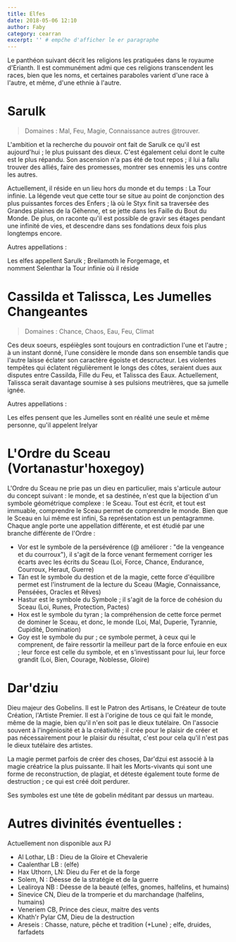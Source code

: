 ```yaml
---
title: Elfes
date: 2018-05-06 12:10
author: Faby
category: cearran
excerpt: '' # empĉhe d'afficher le er paragraphe
---
```


Le panthéon suivant décrit les religions les pratiquées dans le royaume d'Erianth. Il est communément admi que ces religions transcendent les races, bien que les noms, et certaines paraboles varient d'une race à l'autre, et même, d'une ethnie à l'autre.

# Sarulk

> Domaines : Mal, Feu, Magie, Connaissance autres @trouver.

L'ambition et la recherche du pouvoir ont fait de Sarulk ce qu'il est aujourd'hui ; le plus puissant des dieux. C'est également celui dont le culte est le plus répandu. Son ascension n'a pas été de tout repos ; il lui a fallu trouver des alliés, faire des promesses, montrer ses ennemis les uns contre les autres.

Actuellement, il réside en un lieu hors du monde et du temps : La Tour infinie. La légende veut que cette tour se situe au point de conjonction des plus puissantes forces des Enfers ; là où le Styx finit sa traversée des Grandes plaines de la Géhenne, et se jette dans les Faille du Bout du Monde. De plus, on raconte qu'il est possible de gravir ses étages pendant une infinité de vies, et descendre dans ses fondations deux fois plus longtemps encore.

Autres appellations :

Les elfes appellent Sarulk ; Breilamoth le Forgemage, et nomment Selenthar la Tour infinie où il réside

# Cassilda et Talissca, Les Jumelles Changeantes

> Domaines : Chance, Chaos, Eau, Feu, Climat

Ces deux soeurs, espéiègles sont toujours en contradiction l'une et l'autre ; à un instant donné, l'une considère le monde dans son ensemble tandis que l'autre laisse éclater son caractère égoiste et descructeur. Les violentes tempêtes qui éclatent régulièrement le longs des côtes, seraient dues aux disputes entre Cassilda, Fille du Feu, et Talissca des Eaux. Actuellement, Talissca serait davantage soumise à ses pulsions meutrières, que sa jumelle ignée.

Autres appellations :

Les elfes pensent que les Jumelles sont en réalité une seule et même personne, qu'il appelent Irelyar

# L'Ordre du Sceau (Vortanastur'hoxegoy)

L'Ordre du Sceau ne prie pas un dieu en particulier, mais s'articule autour du concept suivant : le monde, et sa destinée, n'est que la bijection d'un symbole géométrique complexe : le Sceau. Tout est écrit, et tout est immuable, comprendre le Sceau permet de comprendre le monde. Bien que le Sceau en lui même est infini, Sa représentation est un pentagramme. Chaque angle porte une appellation différente, et est étudié par une branche différente de l'Ordre :

- Vor est le symbole de la persévérence (@ améliorer : "de la vengeance et du courroux"), il s'agit de la force venant fermement corriger les écarts avec les écrits du Sceau (Loi, Force, Chance, Endurance, Courroux, Heraut, Guerre)
- Tán est le symbole du destion et de la magie, cette force d'équilibre permet est l'instrument de la lecture du Sceau (Magie, Connaissance, Penséées, Oracles et Rêves)
- Hastur est le symbole du Symbole ; il s'agit de la force de cohésion du Sceau (Loi, Runes, Protection, Pactes)
- Hox est le symbole du tyran ; la compréhension de cette force permet de dominer le Sceau, et donc, le monde (Loi, Mal, Duperie, Tyrannie, Cupidité, Domination)
- Goy est le symbole du pur ; ce symbole permet, à ceux qui le comprenent, de faire ressortir la meilleur part de la force enfouie en eux ; leur force est celle du symbole, et en s'investissant pour lui, leur force grandit (Loi, Bien, Courage, Noblesse, Gloire)

# Dar'dziu

Dieu majeur des Gobelins. Il est le Patron des Artisans, le Créateur de toute Création, l'Artiste Premier. Il est à l'origine de tous ce qui fait le monde, même de la magie, bien qu'il n'en soit pas le dieux tutélaire. On l'associe souvent à l'ingéniosité et à la créativité ; il crée pour le plaisir de créer et pas nécessairement pour le plaisir du résultat, c'est pour cela qu'il n'est pas le dieux tutélaire des artistes.

La magie permet parfois de créer des choses, Dar'dzui est associé à la magie créatrice la plus puissante. Il hait les Morts-vivants qui sont une forme de reconstruction, de plagiat, et déteste également toute forme de destruction ; ce qui est créé doit perdurer.

Ses symboles est une tête de gobelin méditant par dessus un marteau. 

# Autres divinités éventuelles :

Actuellement non disponible aux PJ

- Al Lothar, LB : Dieu de la Gloire et Chevalerie
- Caalenthar LB : (elfe)
- Hax Uthorn, LN: Dieu du Fer et de la forge
- Solem, N : Déesse de la stratégie et de la guerre
- Lealiroya NB : Déesse de la beauté (elfes, gnomes, halfelins, et humains)
- Sinevice CN, Dieu de la tromperie et du marchandage (halfelins, humains)
- Veneriem CB, Prince des cieux, maitre des vents
- Khath'r Pylar CM, Dieu de la destruction
- Areseis : Chasse, nature, pêche et tradition (+Lune) ; elfe, druides, farfadets